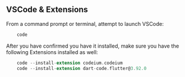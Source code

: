 ## VSCode & Extensions

From a command prompt or terminal, attempt to launch VSCode:

```dart
    code
```

After you have confirmed you have it installed, make sure you have the following Extensions installed as well:

```dart
    code --install-extension codeium.codeium
    code --install-extension dart-code.flutter@3.92.0
```